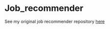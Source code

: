 # Job_recommender

See my original job recommender repository [here](https://codeberg.org/Codeglacier/Job_recommender)
